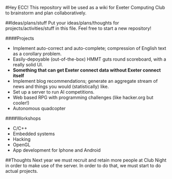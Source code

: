 #Hey ECC!
This repository will be used as a wiki for Exeter Computing Club to brainstorm and plan collaboratively.

##Ideas/plans/stuff
Put your ideas/plans/thoughts for projects/activities/stuff in this file. Feel free to start a new repository!

####Projects
- Implement auto-correct and auto-complete; compression of English text as a corollary problem.
- Easily-depoyable (out-of-the-box) HMMT guts round scoreboard, with a really solid UI.
- __Something that can get Exeter connect data without Exeter connect itself__
- Implement blog recommendations; generate an aggregate stream of news and things you would (statistically) like.
- Set up a server to run AI competitions.
- Web based RPG with programming challenges (like hacker.org but cooler!)
- Autonomous quadcopter

####Workshops
- C/C++
- Embedded systems
- Hacking
- OpenGL
- App development for Iphone and Android

##Thoughts
Next year we must recruit and retain more people at Club Night in order to make use of the server. In order to do that, we must start to do actual projects.
